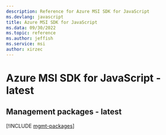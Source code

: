 ```yaml
---
description: Reference for Azure MSI SDK for JavaScript
ms.devlang: javascript
title: Azure MSI SDK for JavaScript
ms.data: 09/30/2022
ms.topic: reference
ms.author: jeffish
ms.service: msi
author: xirzec
---
```

# Azure MSI SDK for JavaScript - latest

## Management packages - latest
[!INCLUDE [mgmt-packages](msi-mgmt-index.md)]